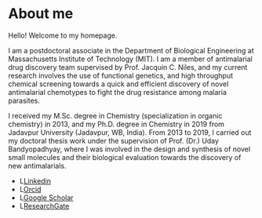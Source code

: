 # About me
Hello! Welcome to my homepage.

I am a postdoctoral associate in the Department of Biological Engineering at Massachusetts Institute of Technology (MIT). I am a member of antimalarial drug discovery team  supervised by Prof. Jacquin C. Niles, and my current research involves the use of functional genetics, and high throughput chemical screening towards a quick and efficient discovery of novel antimalarial chemotypes to fight the drug resistance among malaria parasites.

I received my M.Sc. degree in Chemistry (specialization in organic chemistry) in 2013, and my Ph.D. degree in Chemistry in 2019 from Jadavpur University (Jadavpur, WB, India). From 2013 to 2019, I carried out my doctoral thesis work under the supervision of Prof. (Dr.) Uday Bandyopadhyay, where I was involved in the design and synthesis of novel small molecules and their biological evaluation towards the discovery of new antimalarials.

- L[Linkedin](https://www.linkedin.com/in/shubhra-jyoti-saha-a48451100/)
- L[Orcid](https://orcid.org/my-orcid)
- L[Google Scholar](https://scholar.google.co.in/citations?hl=en&pli=1&user=ZfIVJZQAAAAJ)
- L[ResearchGate](https://www.researchgate.net/profile/Shubhra_Saha)
